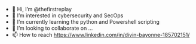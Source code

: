 - 👋 Hi, I’m @thefirstreplay
- 👀 I’m interested in cybersecurity and SecOps
- 🌱 I’m currently learning the python and Powershell scripting 
- 💞️ I’m looking to collaborate on ...
- 📫 How to reach https://www.linkedin.com/in/divin-bayonne-185702151/

<!---
thefirstreplay/thefirstreplay is a ✨ special ✨ repository because its `README.md` (this file) appears on your GitHub profile.
You can click the Preview link to take a look at your changes.
--->
